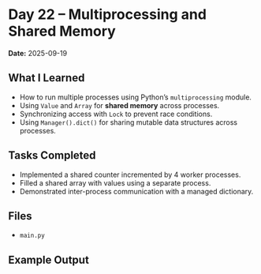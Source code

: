 # Day 22 – Multiprocessing and Shared Memory

**Date:** 2025-09-19  

## What I Learned
- How to run multiple processes using Python’s `multiprocessing` module.
- Using `Value` and `Array` for **shared memory** across processes.
- Synchronizing access with `Lock` to prevent race conditions.
- Using `Manager().dict()` for sharing mutable data structures across processes.

## Tasks Completed
- Implemented a shared counter incremented by 4 worker processes.
- Filled a shared array with values using a separate process.
- Demonstrated inter-process communication with a managed dictionary.

## Files
- `main.py`

## Example Output
